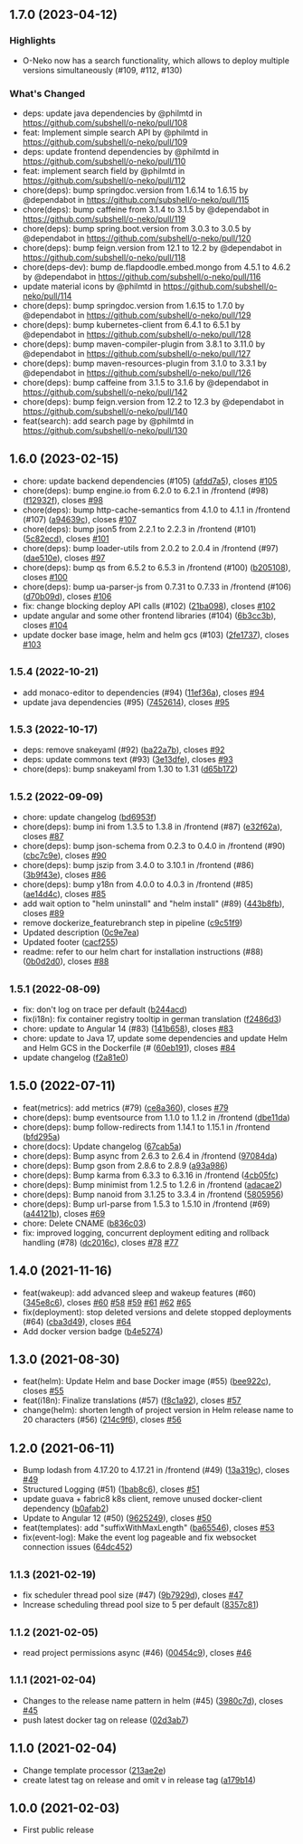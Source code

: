 ## 1.7.0 (2023-04-12)

### Highlights
* O-Neko now has a search functionality, which allows to deploy multiple versions simultaneously (#109, #112, #130)

### What's Changed
* deps: update java dependencies by @philmtd in https://github.com/subshell/o-neko/pull/108
* feat: Implement simple search API by @philmtd in https://github.com/subshell/o-neko/pull/109
* deps: update frontend dependencies by @philmtd in https://github.com/subshell/o-neko/pull/110
* feat: implement search field by @philmtd in https://github.com/subshell/o-neko/pull/112
* chore(deps): bump springdoc.version from 1.6.14 to 1.6.15 by @dependabot in https://github.com/subshell/o-neko/pull/115
* chore(deps): bump caffeine from 3.1.4 to 3.1.5 by @dependabot in https://github.com/subshell/o-neko/pull/119
* chore(deps): bump spring.boot.version from 3.0.3 to 3.0.5 by @dependabot in https://github.com/subshell/o-neko/pull/120
* chore(deps): bump feign.version from 12.1 to 12.2 by @dependabot in https://github.com/subshell/o-neko/pull/118
* chore(deps-dev): bump de.flapdoodle.embed.mongo from 4.5.1 to 4.6.2 by @dependabot in https://github.com/subshell/o-neko/pull/116
* update material icons by @philmtd in https://github.com/subshell/o-neko/pull/114
* chore(deps): bump springdoc.version from 1.6.15 to 1.7.0 by @dependabot in https://github.com/subshell/o-neko/pull/129
* chore(deps): bump kubernetes-client from 6.4.1 to 6.5.1 by @dependabot in https://github.com/subshell/o-neko/pull/128
* chore(deps): bump maven-compiler-plugin from 3.8.1 to 3.11.0 by @dependabot in https://github.com/subshell/o-neko/pull/127
* chore(deps): bump maven-resources-plugin from 3.1.0 to 3.3.1 by @dependabot in https://github.com/subshell/o-neko/pull/126
* chore(deps): bump caffeine from 3.1.5 to 3.1.6 by @dependabot in https://github.com/subshell/o-neko/pull/142
* chore(deps): bump feign.version from 12.2 to 12.3 by @dependabot in https://github.com/subshell/o-neko/pull/140
* feat(search): add search page by @philmtd in https://github.com/subshell/o-neko/pull/130

## 1.6.0 (2023-02-15)

* chore: update backend dependencies (#105) ([afdd7a5](https://github.com/subshell/o-neko/commit/afdd7a5)), closes [#105](https://github.com/subshell/o-neko/issues/105)
* chore(deps): bump engine.io from 6.2.0 to 6.2.1 in /frontend (#98) ([f12932f](https://github.com/subshell/o-neko/commit/f12932f)), closes [#98](https://github.com/subshell/o-neko/issues/98)
* chore(deps): bump http-cache-semantics from 4.1.0 to 4.1.1 in /frontend (#107) ([a94639c](https://github.com/subshell/o-neko/commit/a94639c)), closes [#107](https://github.com/subshell/o-neko/issues/107)
* chore(deps): bump json5 from 2.2.1 to 2.2.3 in /frontend (#101) ([5c82ecd](https://github.com/subshell/o-neko/commit/5c82ecd)), closes [#101](https://github.com/subshell/o-neko/issues/101)
* chore(deps): bump loader-utils from 2.0.2 to 2.0.4 in /frontend (#97) ([dae510e](https://github.com/subshell/o-neko/commit/dae510e)), closes [#97](https://github.com/subshell/o-neko/issues/97)
* chore(deps): bump qs from 6.5.2 to 6.5.3 in /frontend (#100) ([b205108](https://github.com/subshell/o-neko/commit/b205108)), closes [#100](https://github.com/subshell/o-neko/issues/100)
* chore(deps): bump ua-parser-js from 0.7.31 to 0.7.33 in /frontend (#106) ([d70b09d](https://github.com/subshell/o-neko/commit/d70b09d)), closes [#106](https://github.com/subshell/o-neko/issues/106)
* fix: change blocking deploy API calls (#102) ([21ba098](https://github.com/subshell/o-neko/commit/21ba098)), closes [#102](https://github.com/subshell/o-neko/issues/102)
* update angular and some other frontend libraries (#104) ([6b3cc3b](https://github.com/subshell/o-neko/commit/6b3cc3b)), closes [#104](https://github.com/subshell/o-neko/issues/104)
* update docker base image, helm and helm gcs (#103) ([2fe1737](https://github.com/subshell/o-neko/commit/2fe1737)), closes [#103](https://github.com/subshell/o-neko/issues/103)

## <small>1.5.4 (2022-10-21)</small>

* add monaco-editor to dependencies (#94) ([11ef36a](https://github.com/subshell/o-neko/commit/11ef36a)), closes [#94](https://github.com/subshell/o-neko/issues/94)
* update java dependencies (#95) ([7452614](https://github.com/subshell/o-neko/commit/7452614)), closes [#95](https://github.com/subshell/o-neko/issues/95)

## <small>1.5.3 (2022-10-17)</small>

* deps: remove snakeyaml (#92) ([ba22a7b](https://github.com/subshell/o-neko/commit/ba22a7b)), closes [#92](https://github.com/subshell/o-neko/issues/92)
* deps: update commons text (#93) ([3e13dfe](https://github.com/subshell/o-neko/commit/3e13dfe)), closes [#93](https://github.com/subshell/o-neko/issues/93)
* chore(deps): bump snakeyaml from 1.30 to 1.31 ([d65b172](https://github.com/subshell/o-neko/commit/d65b172))


##  <small>1.5.2 (2022-09-09)</small>

* chore: update changelog ([bd6953f](https://github.com/subshell/o-neko/commit/bd6953f))
* chore(deps): bump ini from 1.3.5 to 1.3.8 in /frontend (#87) ([e32f62a](https://github.com/subshell/o-neko/commit/e32f62a)), closes [#87](https://github.com/subshell/o-neko/issues/87)
* chore(deps): bump json-schema from 0.2.3 to 0.4.0 in /frontend (#90) ([cbc7c9e](https://github.com/subshell/o-neko/commit/cbc7c9e)), closes [#90](https://github.com/subshell/o-neko/issues/90)
* chore(deps): bump jszip from 3.4.0 to 3.10.1 in /frontend (#86) ([3b9f43e](https://github.com/subshell/o-neko/commit/3b9f43e)), closes [#86](https://github.com/subshell/o-neko/issues/86)
* chore(deps): bump y18n from 4.0.0 to 4.0.3 in /frontend (#85) ([ae14d4c](https://github.com/subshell/o-neko/commit/ae14d4c)), closes [#85](https://github.com/subshell/o-neko/issues/85)
* add wait option to "helm uninstall" and "helm install" (#89) ([443b8fb](https://github.com/subshell/o-neko/commit/443b8fb)), closes [#89](https://github.com/subshell/o-neko/issues/89)
* remove dockerize_featurebranch step in pipeline ([c9c51f9](https://github.com/subshell/o-neko/commit/c9c51f9))
* Updated description ([0c9e7ea](https://github.com/subshell/o-neko/commit/0c9e7ea))
* Updated footer ([cacf255](https://github.com/subshell/o-neko/commit/cacf255))
* readme: refer to our helm chart for installation instructions (#88) ([0b0d2d0](https://github.com/subshell/o-neko/commit/0b0d2d0)), closes [#88](https://github.com/subshell/o-neko/issues/88)

## <small>1.5.1 (2022-08-09)</small>

* fix: don't log on trace per default ([b244acd](https://github.com/subshell/o-neko/commit/b244acd))
* fix(i18n): fix container registry tooltip in german translation ([f2486d3](https://github.com/subshell/o-neko/commit/f2486d3))
* chore: update to Angular 14 (#83) ([141b658](https://github.com/subshell/o-neko/commit/141b658)), closes [#83](https://github.com/subshell/o-neko/issues/83)
* chore: update to Java 17, update some dependencies and update Helm and Helm GCS in the Dockerfile (# ([60eb191](https://github.com/subshell/o-neko/commit/60eb191)), closes [#84](https://github.com/subshell/o-neko/issues/84)
* update changelog ([f2a81e0](https://github.com/subshell/o-neko/commit/f2a81e0))

## 1.5.0 (2022-07-11)

* feat(metrics): add metrics (#79) ([ce8a360](https://github.com/subshell/o-neko/commit/ce8a360)), closes [#79](https://github.com/subshell/o-neko/issues/79)
* chore(deps): bump eventsource from 1.1.0 to 1.1.2 in /frontend ([dbe11da](https://github.com/subshell/o-neko/commit/dbe11da))
* chore(deps): bump follow-redirects from 1.14.1 to 1.15.1 in /frontend ([bfd295a](https://github.com/subshell/o-neko/commit/bfd295a))
* chore(docs): Update changelog ([67cab5a](https://github.com/subshell/o-neko/commit/67cab5a))
* chore(deps): Bump async from 2.6.3 to 2.6.4 in /frontend ([97084da](https://github.com/subshell/o-neko/commit/97084da))
* chore(deps): Bump gson from 2.8.6 to 2.8.9 ([a93a986](https://github.com/subshell/o-neko/commit/a93a986))
* chore(deps): Bump karma from 6.3.3 to 6.3.16 in /frontend ([4cb05fc](https://github.com/subshell/o-neko/commit/4cb05fc))
* chore(deps): Bump minimist from 1.2.5 to 1.2.6 in /frontend ([adacae2](https://github.com/subshell/o-neko/commit/adacae2))
* chore(deps): Bump nanoid from 3.1.25 to 3.3.4 in /frontend ([5805956](https://github.com/subshell/o-neko/commit/5805956))
* chore(deps): Bump url-parse from 1.5.3 to 1.5.10 in /frontend (#69) ([a44121b](https://github.com/subshell/o-neko/commit/a44121b)), closes [#69](https://github.com/subshell/o-neko/issues/69)
* chore: Delete CNAME ([b836c03](https://github.com/subshell/o-neko/commit/b836c03))
* fix: improved logging, concurrent deployment editing and rollback handling (#78) ([dc2016c](https://github.com/subshell/o-neko/commit/dc2016c)), closes [#78](https://github.com/subshell/o-neko/issues/78) [#77](https://github.com/subshell/o-neko/issues/77)


## 1.4.0 (2021-11-16)

* feat(wakeup): add advanced sleep and wakeup features (#60) ([345e8c6](https://github.com/subshell/o-neko/commit/345e8c6)), closes [#60](https://github.com/subshell/o-neko/issues/60) [#58](https://github.com/subshell/o-neko/issues/58) [#59](https://github.com/subshell/o-neko/issues/59) [#61](https://github.com/subshell/o-neko/issues/61) [#62](https://github.com/subshell/o-neko/issues/62) [#65](https://github.com/subshell/o-neko/issues/65)
* fix(deployment): stop deleted versions and delete stopped deployments (#64) ([cba3d49](https://github.com/subshell/o-neko/commit/cba3d49)), closes [#64](https://github.com/subshell/o-neko/issues/64)
* Add docker version badge ([b4e5274](https://github.com/subshell/o-neko/commit/b4e5274))


## 1.3.0 (2021-08-30)

* feat(helm): Update Helm and base Docker image (#55) ([bee922c](https://github.com/subshell/o-neko/commit/bee922c)), closes [#55](https://github.com/subshell/o-neko/issues/55)
* feat(i18n): Finalize translations (#57) ([f8c1a92](https://github.com/subshell/o-neko/commit/f8c1a92)), closes [#57](https://github.com/subshell/o-neko/issues/57)
* change(helm): shorten length of project version in Helm release name to 20 characters (#56) ([214c9f6](https://github.com/subshell/o-neko/commit/214c9f6)), closes [#56](https://github.com/subshell/o-neko/issues/56)



## 1.2.0 (2021-06-11)

* Bump lodash from 4.17.20 to 4.17.21 in /frontend (#49) ([13a319c](https://github.com/subshell/o-neko/commit/13a319c)), closes [#49](https://github.com/subshell/o-neko/issues/49)
* Structured Logging (#51) ([1bab8c6](https://github.com/subshell/o-neko/commit/1bab8c6)), closes [#51](https://github.com/subshell/o-neko/issues/51)
* update guava + fabric8 k8s client, remove unused docker-client dependency ([b0afab2](https://github.com/subshell/o-neko/commit/b0afab2))
* Update to Angular 12 (#50) ([9625249](https://github.com/subshell/o-neko/commit/9625249)), closes [#50](https://github.com/subshell/o-neko/issues/50)
* feat(templates): add "suffixWithMaxLength" ([ba65546](https://github.com/subshell/o-neko/commit/ba65546)), closes [#53](https://github.com/subshell/o-neko/issues/53)
* fix(event-log): Make the event log pageable and fix websocket connection issues ([64dc452](https://github.com/subshell/o-neko/commit/64dc452))



## <small>1.1.3 (2021-02-19)</small>

* fix scheduler thread pool size (#47) ([9b7929d](https://github.com/subshell/o-neko/commit/9b7929d)), closes [#47](https://github.com/subshell/o-neko/issues/47)
* Increase scheduling thread pool size to 5 per default ([8357c81](https://github.com/subshell/o-neko/commit/8357c81))



## <small>1.1.2 (2021-02-05)</small>

* read project permissions async (#46) ([00454c9](https://github.com/subshell/o-neko/commit/00454c9)), closes [#46](https://github.com/subshell/o-neko/issues/46)



## <small>1.1.1 (2021-02-04)</small>

* Changes to the release name pattern in helm (#45) ([3980c7d](https://github.com/subshell/o-neko/commit/3980c7d)), closes [#45](https://github.com/subshell/o-neko/issues/45)
* push latest docker tag on release ([02d3ab7](https://github.com/subshell/o-neko/commit/02d3ab7))



## 1.1.0 (2021-02-04)

* Change template processor ([213ae2e](https://github.com/subshell/o-neko/commit/213ae2e))
* create latest tag on release and omit v in release tag ([a179b14](https://github.com/subshell/o-neko/commit/a179b14))



## 1.0.0 (2021-02-03)

* First public release

